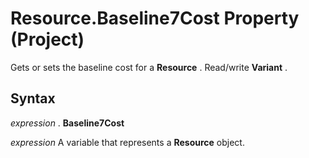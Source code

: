 
# Resource.Baseline7Cost Property (Project)

Gets or sets the baseline cost for a  **Resource** . Read/write **Variant** .


## Syntax

 _expression_ . **Baseline7Cost**

 _expression_ A variable that represents a **Resource** object.

